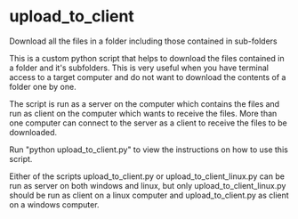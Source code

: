 # upload_to_client
Download all the files in a folder including those contained in sub-folders

This is a custom python script that helps to download the files contained in a folder and it's subfolders.
This is very useful when you have terminal access to a target computer and do not want to download the contents of a folder one by one.

The script is run as a server on the computer which contains the files and run as client on the computer which wants to receive the files.
More than one computer can connect to the server as a client to receive the files to be downloaded. 

Run "python upload_to_client.py" to view the instructions on how to use this script.

Either of the scripts upload_to_client.py or upload_to_client_linux.py can be run as server on both windows and linux, but only
upload_to_client_linux.py should be run as client on a linux computer and upload_to_client.py as client on a windows computer.
